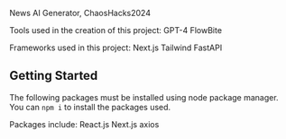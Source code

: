 News AI Generator, ChaosHacks2024

Tools used in the creation of this project:
GPT-4
FlowBite

Frameworks used in this project:
Next.js
Tailwind
FastAPI

## Getting Started

The following packages must be installed using node package manager. You can `npm i` to install the packages used.

Packages include:
React.js
Next.js
axios

